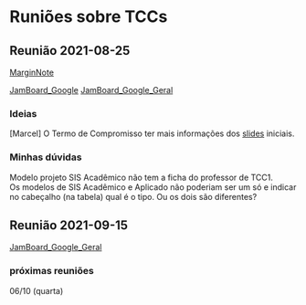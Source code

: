 # Runiões sobre TCCs

## Reunião 2021-08-25

[MarginNote](<url:marginnote3app://note/39816229-EC9E-495E-8A6B-F06B7BF233E6> "MarginNote")  

[JamBoard_Google](reuniao_2021-08-25.pdf "JamBoard_Google")
[JamBoard_Google_Geral](<https://jamboard.google.com/d/1XvzGMwaLvBJKE-DBaUvLBev2t5CXAfL-1yN3ObltNVQ/viewer?f=0> "JamBoard_Google_Geral")  

### Ideias

[Marcel] O Termo de Compromisso ter mais informações dos [slides](Material/Slides_01AulaProjeto.pdf "slides") iniciais.  

### Minhas dúvidas

Modelo projeto SIS Acadêmico não tem a ficha do professor de TCC1.  
Os modelos de SIS Acadêmico e Aplicado não poderiam ser um só e indicar no cabeçalho (na tabela) qual é o tipo. Ou os dois são diferentes?  

## Reunião 2021-09-15

[JamBoard_Google_Geral](<https://jamboard.google.com/d/1XvzGMwaLvBJKE-DBaUvLBev2t5CXAfL-1yN3ObltNVQ/viewer?f=0> "JamBoard_Google_Geral")  

### próximas reuniões

06/10 (quarta)  
